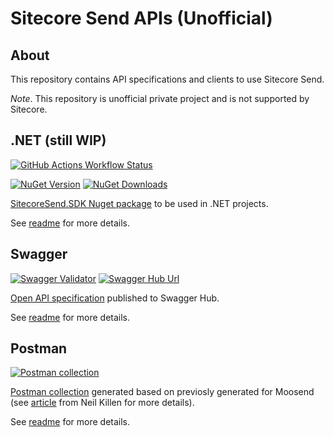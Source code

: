 # Sitecore Send APIs (Unofficial)
## About
This repository contains API specifications and clients to use Sitecore Send.

_Note_. This repository is unofficial private project and is not supported by Sitecore.

## .NET (still WIP)
[![GitHub Actions Workflow Status](https://img.shields.io/github/actions/workflow/status/izharikov/SitecoreSend/dotnet.yml)](https://github.com/izharikov/SitecoreSend/actions/workflows/dotnet.yml)

[![NuGet Version](https://img.shields.io/nuget/v/SitecoreSend.SDK)](https://www.nuget.org/packages/SitecoreSend.SDK)
[![NuGet Downloads](https://img.shields.io/nuget/dt/SitecoreSend.SDK)](https://www.nuget.org/packages/SitecoreSend.SDK)

[SitecoreSend.SDK Nuget package](https://www.nuget.org/packages/SitecoreSend.SDK) to be used in .NET projects. 

See [readme](./dotnet/README.MD) for more details.

## Swagger
[![Swagger Validator](https://img.shields.io/swagger/valid/3.0?specUrl=https%3A%2F%2Fapi.swaggerhub.com%2Fapis%2FZHARIKOVIGOR97%2Fsitecoresendapi%2Flatest%3Fresolved%3Dtrue)](https://api.swaggerhub.com/apis/ZHARIKOVIGOR97/sitecoresendapi/latest?resolved=true)
[![Swagger Hub Url](https://img.shields.io/badge/Swagger_Hub-latest-green)](https://app.swaggerhub.com/apis/ZHARIKOVIGOR97/sitecoresendapi/latest)

[Open API specification](./api/openapi/swagger.yml) published to Swagger Hub.

See [readme](./api/openapi/README.MD) for more details.

## Postman
[![Postman collection](https://img.shields.io/badge/postman-orange)]((./api/postman/collection/Sitecore%20Send%20API.postman_collection.json))

[Postman collection](./api/postman/collection/Sitecore%20Send%20API.postman_collection.json) generated based on previosly generated for Moosend  (see [article](https://neilkillen.com/2021/12/16/creating-a-postman-collection-for-sitecore-send-moosend/) from Neil Killen for more details).

See [readme](./api/postman/README.MD) for more details.
